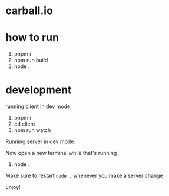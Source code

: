 # carball.io

# how to run
1. pnpm i
2. npm run build
3. node .

# development

running client in dev mode:
1. pnpm i
2. cd client
3. npm run watch

Running server in dev mode:

Now open a new terminal while that's running
1. node .

Make sure to restart `node .` whenever you make a server change

Enjoy!


